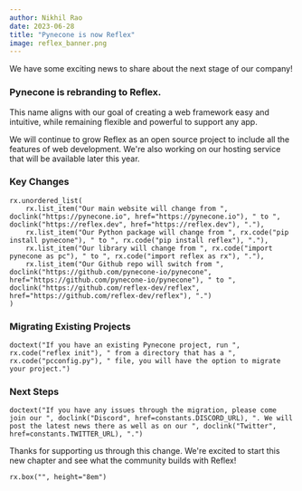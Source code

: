 ```yaml
---
author: Nikhil Rao
date: 2023-06-28
title: "Pynecone is now Reflex"
image: reflex_banner.png
---
```


We have some exciting news to share about the next stage of our company!

### Pynecone is rebranding to Reflex.

This name aligns with our goal of creating a web framework easy and intuitive, while remaining flexible and powerful to support any app.

We will continue to grow Reflex as an open source project to include all the features of web development. We're also working on our hosting service that will be available later this year.

### Key Changes

```reflex
rx.unordered_list(
    rx.list_item("Our main website will change from ", doclink("https://pynecone.io", href="https://pynecone.io"), " to ", doclink("https://reflex.dev", href="https://reflex.dev"), "."),
    rx.list_item("Our Python package will change from ", rx.code("pip install pynecone"), " to ", rx.code("pip install reflex"), "."),
    rx.list_item("Our library will change from ", rx.code("import pynecone as pc"), " to ", rx.code("import reflex as rx"), "."),
    rx.list_item("Our Github repo will switch from ", doclink("https://github.com/pynecone-io/pynecone", href="https://github.com/pynecone-io/pynecone"), " to ", doclink("https://github.com/reflex-dev/reflex", href="https://github.com/reflex-dev/reflex"), ".")
)
```

### Migrating Existing Projects

```reflex
doctext("If you have an existing Pynecone project, run ", rx.code("reflex init"), " from a directory that has a ", rx.code("pcconfig.py"), " file, you will have the option to migrate your project.")
```

### Next Steps

```reflex
doctext("If you have any issues through the migration, please come join our ", doclink("Discord", href=constants.DISCORD_URL), ". We will post the latest news there as well as on our ", doclink("Twitter", href=constants.TWITTER_URL), ".")
```

Thanks for supporting us through this change. We're excited to start this new chapter and see what the community builds with Reflex!

```reflex
rx.box("", height="8em")
```
